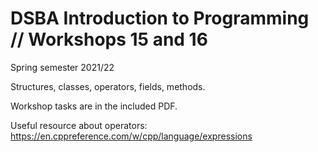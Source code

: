 # DSBA Introduction to Programming // Workshops 15 and 16
Spring semester 2021/22

Structures, classes, operators, fields, methods.

Workshop tasks are in the included PDF.

Useful resource about operators: https://en.cppreference.com/w/cpp/language/expressions